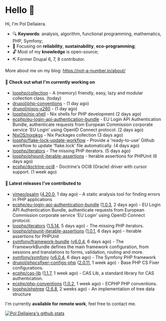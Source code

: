 # Hello 👋

Hi, I'm Pol Dellaiera.

- 🔍 **Keywords**: analysis, algorithm, functional programming, mathematics, PHP, Symfony;
- 🎯 Focusing on **reliability**, **sustainability**, **eco-programming**;
- 🔓 Most of my **knowledge** is open-source;
- ⛏️ Former Drupal 6, 7, 8 contributor.

More about me on my blog: https://not-a-number.io/about/

#### 👷 Check out what I'm currently working on

- [loophp/collection](https://github.com/loophp/collection) - A (memory) friendly, easy, lazy and modular collection class. (today)
- [drupol/php-conventions](https://github.com/drupol/php-conventions) -  (1 day ago)
- [drupol/nixos-x260](https://github.com/drupol/nixos-x260) -  (1 day ago)
- [loophp/nix-shell](https://github.com/loophp/nix-shell) - Nix shells for PHP development (2 days ago)
- [ecphp/eu-login-api-authentication-bundle](https://github.com/ecphp/eu-login-api-authentication-bundle) - EU Login API Authentication Bundle, authenticate requests from European Commission corporate service &#39;EU Login&#39; using OpenID Connect protocol. (2 days ago)
- [NixOS/nixpkgs](https://github.com/NixOS/nixpkgs) - Nix Packages collection (3 days ago)
- [loophp/flake-lock-update-workflow](https://github.com/loophp/flake-lock-update-workflow) - Provide a &#39;ready-to-use&#39; Github workflow to update &#39;flake.lock&#39; file automatically. (4 days ago)
- [loophp/iterators](https://github.com/loophp/iterators) - The missing PHP iterators. (5 days ago)
- [loophp/phpunit-iterable-assertions](https://github.com/loophp/phpunit-iterable-assertions) - Iterable assertions for PHPUnit (6 days ago)
- [ecphp/doctrine-oci8](https://github.com/ecphp/doctrine-oci8) - Doctrine&#39;s OCI8 (Oracle) driver with cursor support. (1 week ago)

#### 🔭 Latest releases I've contributed to

- [vimeo/psalm](https://github.com/vimeo/psalm) ([4.20.0](https://github.com/vimeo/psalm/releases/tag/4.20.0), 1 day ago) - A static analysis tool for finding errors in PHP applications
- [ecphp/eu-login-api-authentication-bundle](https://github.com/ecphp/eu-login-api-authentication-bundle) ([1.0.3](https://github.com/ecphp/eu-login-api-authentication-bundle/releases/tag/1.0.3), 2 days ago) - EU Login API Authentication Bundle, authenticate requests from European Commission corporate service &#39;EU Login&#39; using OpenID Connect protocol.
- [loophp/iterators](https://github.com/loophp/iterators) ([1.5.14](https://github.com/loophp/iterators/releases/tag/1.5.14), 5 days ago) - The missing PHP iterators.
- [loophp/phpunit-iterable-assertions](https://github.com/loophp/phpunit-iterable-assertions) ([1.0.1](https://github.com/loophp/phpunit-iterable-assertions/releases/tag/1.0.1), 6 days ago) - Iterable assertions for PHPUnit
- [symfony/framework-bundle](https://github.com/symfony/framework-bundle) ([v6.0.4](https://github.com/symfony/framework-bundle/releases/tag/v6.0.4), 6 days ago) - The FrameworkBundle defines the main framework configuration, from sessions and translations to forms, validation, routing and more.
- [symfony/symfony](https://github.com/symfony/symfony) ([v6.0.4](https://github.com/symfony/symfony/releases/tag/v6.0.4), 6 days ago) - The Symfony PHP framework
- [drupol/phpcsfixer-configs-php](https://github.com/drupol/phpcsfixer-configs-php) ([2.0.11](https://github.com/drupol/phpcsfixer-configs-php/releases/tag/2.0.11), 1 week ago) - Base PHP CS Fixer configurations.
- [ecphp/cas-lib](https://github.com/ecphp/cas-lib) ([1.1.7](https://github.com/ecphp/cas-lib/releases/tag/1.1.7), 1 week ago) - CAS Lib, a standard library for CAS authentication.
- [ecphp/php-conventions](https://github.com/ecphp/php-conventions) ([1.0.2](https://github.com/ecphp/php-conventions/releases/tag/1.0.2), 1 week ago) - ECPHP PHP conventions.
- [loophp/phptree](https://github.com/loophp/phptree) ([2.6.8](https://github.com/loophp/phptree/releases/tag/2.6.8), 2 weeks ago) - An implementation of tree data structure

I'm currently **available for remote work**, feel free to contact me.

[![Pol Dellaiera's github stats](https://github-readme-stats.vercel.app/api?username=drupol&count_private=true&show_icons=true)](https://github.com/drupol)

